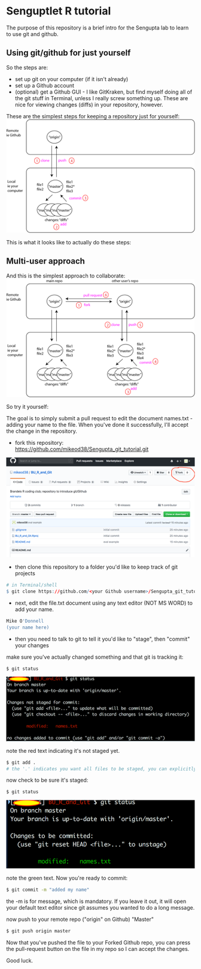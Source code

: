 
Senguptlet R tutorial
=====================

The purpose of this repository is a brief intro for the Sengupta lab to learn to use git and github.

Using git/github for just yourself
----------------------------------

So the steps are:

-   set up git on your computer (if it isn't already)
-   set up a Github account
-   (optional) get a Github GUI - I like GitKraken, but find myself doing all of the git stuff in Terminal, unless I really screw something up. These are nice for viewing changes (diffs) in your repository, however.

These are the simplest steps for keeping a repository just for yourself: <img src="man/figures/Single_user.png">

This is what it looks like to actually do these steps:

Multi-user approach
-------------------

And this is the simplest approach to collaborate: <img src="man/figures/Multi_user.png">

So try it yourself:

The goal is to simply submit a pull request to edit the document names.txt - adding your name to the file. When you've done it successfully, I'll accept the change in the repository.

-   fork this repository: <https://github.com/mikeod38/Sengupta_git_tutorial.git>

<img src="man/figures/Fork.png">

-   then clone this repository to a folder you'd like to keep track of git projects

``` r
# in Terminal/shell
$ git clone https://github.com/<your Github username>/Sengupta_git_tutorial.git
```

-   next, edit the file.txt document using any text editor (NOT MS WORD) to add your name.

``` r
Mike O'Donnell
(your name here)
```

-   then you need to talk to git to tell it you'd like to "stage", then "commit" your changes

make sure you've actually changed something and that git is tracking it:

``` bash
$ git status
```

<img src="man/figures/status.png">

note the red text indicating it's not staged yet.

``` bash
$ git add .
# the '.' indicates you want all files to be staged, you can explicitly type the filenames if you don't
```

now check to be sure it's staged:

``` bash
$ git status
```

<img src="man/figures/status_2.png">

note the green text. Now you're ready to commit:

``` bash
$ git commit -m "added my name"
```

the -m is for message, which is mandatory. If you leave it out, it will open your default text editor since git assumes you wanted to do a long message.

now push to your remote repo ("origin" on Github) "Master"

``` bash
$ git push origin master
```

Now that you've pushed the file to your Forked Github repo, you can press the pull-request button on the file in my repo so I can accept the changes.

Good luck.
